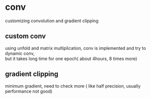 # conv
customizing convolution and gradient clipping 


## custom conv  
using unfold and matrix multiplication, conv is implemented and try to dynamic conv,  
but it takes long time for one epoch( about 4hours, 8 times more)  

## gradient clipping  
minimum gradient, need to check more ( like half precision, usually performance not good)
